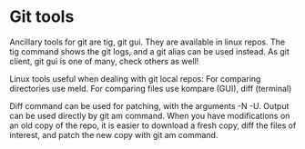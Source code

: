 # Git tools

Ancillary tools for git are tig, git gui. They are available in linux repos. The tig command shows the git logs, and a git alias can be used instead. As git client, git gui is one of many, check others as well!

Linux tools useful when dealing with git local repos:
For comparing directories use meld. 
For comparing files use kompare (GUI), diff (terminal)

Diff command can be used for patching, with the arguments -N -U. Output can be used directly by git am command. When you have modifications on an old copy of the repo, it is easier to download a fresh copy, diff the files of interest, and patch the new copy with git am command.

